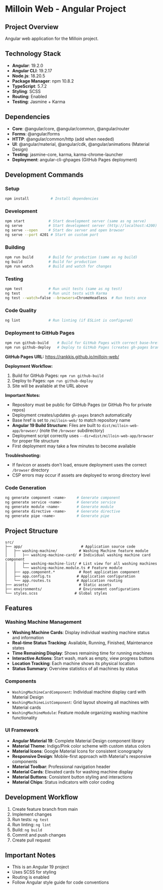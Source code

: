 # Milloin Web - Angular Project

## Project Overview
Angular web application for the Milloin project.

## Technology Stack
- **Angular**: 19.2.0
- **Angular CLI**: 19.2.17
- **Node.js**: 18.20.5
- **Package Manager**: npm 10.8.2
- **TypeScript**: 5.7.2
- **Styling**: SCSS
- **Routing**: Enabled
- **Testing**: Jasmine + Karma

## Dependencies
- **Core**: @angular/core, @angular/common, @angular/router
- **Forms**: @angular/forms
- **HTTP**: @angular/common/http (add when needed)
- **UI**: @angular/material, @angular/cdk, @angular/animations (Material Design)
- **Testing**: jasmine-core, karma, karma-chrome-launcher
- **Deployment**: angular-cli-ghpages (GitHub Pages deployment)

## Development Commands

### Setup
```bash
npm install          # Install dependencies
```

### Development
```bash
npm start           # Start development server (same as ng serve)
ng serve            # Start development server (http://localhost:4200)
ng serve --open     # Start dev server and open browser
ng serve --port 4201 # Start on custom port
```

### Building
```bash
npm run build       # Build for production (same as ng build)
ng build            # Build for production
npm run watch       # Build and watch for changes
```

### Testing
```bash
npm test            # Run unit tests (same as ng test)
ng test             # Run unit tests with Karma
ng test --watch=false --browsers=ChromeHeadless  # Run tests once
```

### Code Quality
```bash
ng lint             # Run linting (if ESLint is configured)
```

### Deployment to GitHub Pages
```bash
npm run github-build    # Build for GitHub Pages with correct base-href
npm run github-deploy   # Deploy to GitHub Pages (creates gh-pages branch)
```

**GitHub Pages URL:** https://rankkis.github.io/milloin-web/

**Deployment Workflow:**
1. Build for GitHub Pages: `npm run github-build`
2. Deploy to Pages: `npm run github-deploy`
3. Site will be available at the URL above

**Important Notes:**
- Repository must be public for GitHub Pages (or GitHub Pro for private repos)
- Deployment creates/updates `gh-pages` branch automatically
- Base href is set to `/milloin-web/` to match repository name
- **Angular 19 Build Structure:** Files are built to `dist/milloin-web-app/browser/` (note the `/browser` subdirectory)
- Deployment script correctly uses `--dir=dist/milloin-web-app/browser` for proper file structure
- First deployment may take a few minutes to become available

**Troubleshooting:**
- If favicon or assets don't load, ensure deployment uses the correct `/browser` directory
- CSP errors may occur if assets are deployed to wrong directory level

### Code Generation
```bash
ng generate component <name>     # Generate component
ng generate service <name>       # Generate service
ng generate module <name>        # Generate module
ng generate directive <name>     # Generate directive
ng generate pipe <name>          # Generate pipe
```

## Project Structure
```
src/
├── app/                           # Application source code
│   ├── washing-machine/          # Washing Machine feature module
│   │   ├── washing-machine-card/ # Individual washing machine card component
│   │   ├── washing-machine-list/ # List view for all washing machines
│   │   └── washing-machine.module.ts # Feature module
│   ├── app.component.*           # Root application component
│   ├── app.config.ts            # Application configuration
│   └── app.routes.ts            # Application routing
├── assets/                       # Static assets
├── environments/                 # Environment configurations
└── styles.scss                 # Global styles
```

## Features

### Washing Machine Management
- **Washing Machine Cards**: Display individual washing machine status and information
- **Real-time Status Tracking**: Available, Running, Finished, Maintenance states
- **Time Remaining Display**: Shows remaining time for running machines
- **Interactive Actions**: Start wash, mark as empty, view progress buttons
- **Location Tracking**: Each machine shows its physical location
- **Status Summary**: Overview statistics of all machines by status

### Components
- `WashingMachineCardComponent`: Individual machine display card with Material Design
- `WashingMachineListComponent`: Grid layout showing all machines with Material cards
- `WashingMachineModule`: Feature module organizing washing machine functionality

### UI Framework
- **Angular Material 19**: Complete Material Design component library
- **Material Theme**: Indigo/Pink color scheme with custom status colors
- **Material Icons**: Google Material Icons for consistent iconography
- **Responsive Design**: Mobile-first approach with Material's responsive components
- **Material Toolbar**: Professional navigation header
- **Material Cards**: Elevated cards for washing machine display
- **Material Buttons**: Consistent button styling and interactions
- **Material Chips**: Status indicators with color coding

## Development Workflow
1. Create feature branch from main
2. Implement changes
3. Run tests: `ng test`
4. Run linting: `ng lint`
5. Build: `ng build`
6. Commit and push changes
7. Create pull request

## Important Notes
- This is an Angular 19 project
- Uses SCSS for styling
- Routing is enabled
- Follow Angular style guide for code conventions
